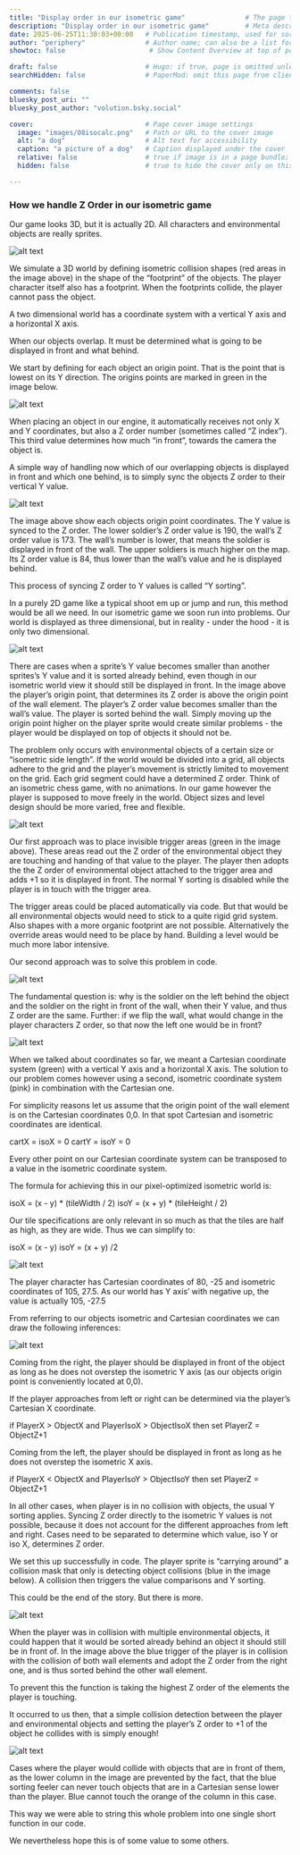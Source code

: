 ```yaml
---
title: "Display order in our isometric game"               # The page title, shown in the browser and in listings
description: "Display order in our isometric game"         # Meta description for SEO and social sharing
date: 2025-06-25T11:30:03+00:00   # Publication timestamp, used for sorting and display
author: "periphery"               # Author name; can also be a list for multiple authors
showtoc: false                     # Show Content Overview at top of post. Default false

draft: false                      # Hugo: if true, page is omitted unless built with --buildDrafts
searchHidden: false               # PaperMod: omit this page from client-side search

comments: false
bluesky_post_uri: ""
bluesky_post_author: "volution.bsky.social"

cover:                            # Page cover image settings
  image: "images/08isocalc.png"   # Path or URL to the cover image
  alt: "a dog"                    # Alt text for accessibility
  caption: "a picture of a dog"   # Caption displayed under the cover
  relative: false                 # true if image is in a page bundle; false for static files
  hidden: false                   # true to hide the cover only on this page

---
```



### How we handle Z Order in our isometric game

Our game looks 3D, but it is actually 2D. All characters and environmental objects are really sprites.

![alt text](images/01groundcollision.png)

We simulate a 3D world by defining isometric collision shapes (red areas in the image above) in the shape of the “footprint” of the objects. The player character itself also has a footprint. When the footprints collide, the player cannot pass the object.

A two dimensional world has a coordinate system with a vertical Y axis and a horizontal X axis.

When our objects overlap. It must be determined what is going to be displayed in front and what behind.

We start by defining for each object an origin point. That is the point that is lowest on its Y direction. The origins points are marked in green in the image below.

![alt text](images/02axisandcol.png)

When placing an object in our engine, it automatically receives not only X and Y coordinates, but also a Z order number (sometimes called “Z index”). This third value determines how much “in front”, towards the camera the object is.

A simple way of handling now which of our overlapping objects is displayed in front and which one behind, is to simply sync the objects Z order to their vertical Y value.

![alt text](images/03yisz.png)

The image above show each objects origin point coordinates. The Y value is synced to the Z order. The lower soldier’s Z order value is 190, the wall’s Z order value is 173. The wall’s number is lower, that means the soldier is displayed in front of the wall. The upper soldiers is much higher on the map. Its Z order value is 84, thus lower than the wall’s value and he is displayed behind. 

This process of syncing Z order to Y values is called “Y sorting”.

In a purely 2D game like a typical shoot em up or jump and run, this method would be all we need. In our isometric game we soon run into problems. Our world is displayed as three dimensional, but in reality - under the hood - it is only two dimensional. 

![alt text](images/04overlap.png)

There are cases when a sprite’s Y value becomes smaller than another sprites’s Y value and it is sorted already behind, even though in our isometric world view it should still be displayed in front. In the image above the player’s origin point, that determines its Z order is above the origin point of the wall element. The player’s Z order value becomes smaller than the wall’s value. The player is sorted behind the wall.
Simply moving up the origin point higher on the player sprite would create similar problems - the player would be displayed on top of objects it should not be.

The problem only occurs with environmental objects of a certain size or “isometric side length”. If the world would be divided into a grid, all objects adhere to the grid and the player’s movement is strictly limited to movement on the grid. Each grid segment could have a determined Z order. Think of an isometric chess game, with no animations.
In our game however the player is supposed to move freely in the world. Object sizes and level design should be more varied, free and flexible. 

![alt text](images/05ysortoverride.png)

Our first approach was to place invisible trigger areas (green in the image above). These areas read out the Z order of the environmental object they are touching and handing of that value to the player. The player then adopts the the Z order of environmental object attached to the trigger area and adds +1 so it is displayed in front. The normal Y sorting is disabled while the player is in touch with the trigger area.

The trigger areas could be placed automatically via code. But that would be all environmental objects would need to stick to a quite rigid grid system. Also shapes with a more organic footprint are not possible.
Alternatively the override areas would need to be place by hand. Building a level would be much more labor intensive.

Our second approach was to solve this problem in code.

![alt text](images/06frontbehind.png)

The fundamental question is: why is the soldier on the left behind the object and the soldier on the right in front of the wall, when their Y value, and thus Z order are the same. Further: if we flip the wall, what would  change in the player characters Z order, so that now the left one would be in front?

![alt text](images/07cartisooverlay.png)

When we talked about coordinates so far, we meant a Cartesian coordinate system (green) with a vertical Y axis and a horizontal X axis. The solution to our problem comes however using a second, isometric coordinate system (pink) in combination with the Cartesian one. 

For simplicity reasons let us assume that the origin point of the wall element is on the Cartesian coordinates 0,0. In that spot Cartesian and isometric coordinates are identical.

cartX = isoX = 0
cartY = isoY = 0

Every other point on our Cartesian coordinate system can be transposed to a value in the isometric coordinate system. 

The formula for achieving this in our pixel-optimized isometric world is:

isoX = (x - y) * (tileWidth / 2)
isoY = (x + y) * (tileHeight / 2)

Our tile specifications are only relevant in so much as that the tiles are half as high, as they are wide. Thus we can simplify to:

isoX = (x - y) 
isoY = (x + y) /2

![alt text](images/08isocalc.png)

The player character has Cartesian coordinates of 80, -25 and isometric coordinates of 105, 27.5. As our world has Y axis’ with negative up, the value is actually 105, -27.5

From referring to our objects isometric and Cartesian coordinates we can draw the following inferences:

![alt text](images/09croosy.png)

Coming from the right, the player should be displayed in front of the object as long as he does not overstep the isometric Y axis (as our objects origin point is conveniently located at 0,0). 

If the player approaches from left or right can be determined via the player’s Cartesian X coordinate.

if PlayerX > ObjectX and PlayerIsoX > ObjectIsoX
then set PlayerZ = ObjectZ+1

Coming from the left, the player should be displayed in front as long as he does not overstep the isometric X axis.

if PlayerX < ObjectX and PlayerIsoY > ObjectIsoY
then set PlayerZ = ObjectZ+1

In all other cases, when player is in no collision with objects, the usual Y sorting applies. Syncing Z order directly to the isometric Y values is not possible, because it does not account for the different approaches from left and right. Cases need to be separated to determine which value, iso Y or iso X, determines Z order.

We set this up successfully in code. The player sprite is “carrying around” a collision mask that only is detecting object collisions (blue in the image below). A collision then triggers the value comparisons and Y sorting.

This could be the end of the story. But there is more. 

![alt text](images/10multiplecol.png)

When the player was in collision with multiple environmental objects, it could happen that it would be sorted already behind an object it should still be in front of. In the image above the blue trigger of the player is in collision with the collision of both wall elements and adopt the Z order from the right one, and is thus sorted behind the other wall element.

To prevent this the function is taking the highest Z order of the elements the player is touching.

It occurred to us then, that a simple collision detection between the player and environmental objects and setting the player’s Z order to +1 of the object he collides with is simply enough!

![alt text](images/11multiplecol.png)

Cases where the player would collide with objects that are in front of them, as the lower column in the image are prevented by the fact, that the blue sorting feeler can never touch objects that are in a Cartesian sense lower than the player. Blue cannot touch the orange of the column in this case.

This way we were able to string this whole problem into one single short function in our code.

We nevertheless hope this is of some value to some others.
